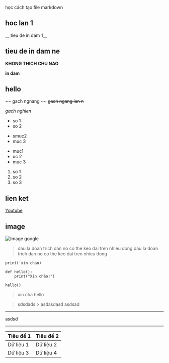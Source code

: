 học cách tạo file markdown

## hoc lan 1
__ tieu de in dam 1__

## tieu de in dam ne
__KHONG THICH CHU NAO__

__in dam__
## hello
~~ gach ngnang ~~
~~gach ngang lan n~~

_gach nghien_

* so 1
* so 2

+ smuc2
+ muc 3

- muc1
- uc 2
- muc 3

1.  so 1
2. so 2
3. so 3

## lien ket
[Youtube](https://www.youtube.com/?app=desktop&hl=vi)

## image
![Image google](https://www.google.com/images/branding/googlelogo/1x/googlelogo_color_272x92dp.png)

> dau la doan trich dan
> no co the keo dai tren nhieu dong
> dau la doan trich dan
> no co the keo dai tren nhieu dong

`print('xin chao)`

```
def hello():
    print("Xin chào!")

hello()
```
> xin cha
> hello
>

> sdsdads > asdasdasd
> asdsad

___
asdsd
___
| Tiêu đề 1 | Tiêu đề 2 |
| --------- | --------- |
| Dữ liệu 1 | Dữ liệu 2 |
| Dữ liệu 3 | Dữ liệu 4 |
